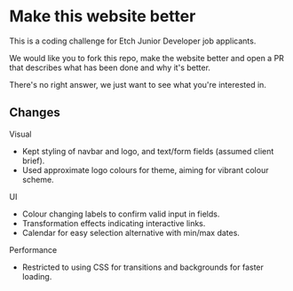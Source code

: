 # Make this website better

This is a coding challenge for Etch Junior Developer job applicants.

We would like you to fork this repo, make the website better and open a PR that describes what has been done and why it's better.

There's no right answer, we just want to see what you're interested in.

## Changes

Visual
* Kept styling of navbar and logo, and text/form fields (assumed client brief). 
* Used approximate logo colours for theme, aiming for vibrant colour scheme.  

UI
* Colour changing labels to confirm valid input in fields.
* Transformation effects indicating interactive links.
* Calendar for easy selection alternative with min/max dates.  

Performance
* Restricted to using CSS for transitions and backgrounds for faster loading.
